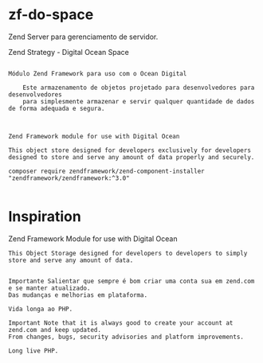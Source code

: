 # zf-do-space

Zend Server para gerenciamento de servidor.


Zend Strategy - Digital Ocean Space

``` pt-BR

Módulo Zend Framework para uso com o Ocean Digital

    Este armazenamento de objetos projetado para desenvolvedores para desenvolvedores 
    para simplesmente armazenar e servir qualquer quantidade de dados de forma adequada e segura.
    
```

``` en

Zend Framework module for use with Digital Ocean

This object store designed for developers exclusively for developers designed to store and serve any amount of data properly and securely.

```

```
composer require zendframework/zend-component-installer "zendframework/zendframework:^3.0"


```

# Inspiration

Zend Framework Module for use with Digital Ocean

    This Object Storage designed for developers to developers to simply store and serve any amount of data.



``` pt-BR

Importante Salientar que sempre é bom criar uma conta sua em zend.com e se manter atualizado.
Das mudanças e melhorias em plataforma.

Vida longa ao PHP.
```

``` en
Important Note that it is always good to create your account at zend.com and keep updated.
From changes, bugs, security advisories and platform improvements.

Long live PHP.

```